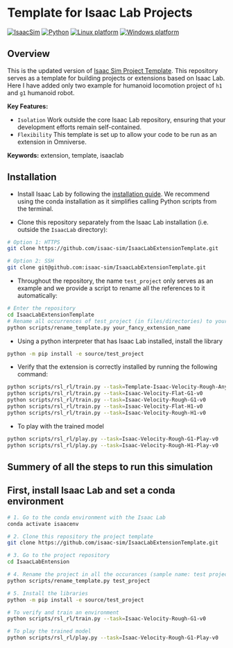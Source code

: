 # Template for Isaac Lab Projects

[![IsaacSim](https://img.shields.io/badge/IsaacSim-4.5.0-silver.svg)](https://docs.isaacsim.omniverse.nvidia.com/latest/index.html)
[![Python](https://img.shields.io/badge/python-3.10-blue.svg)](https://docs.python.org/3/whatsnew/3.10.html)
[![Linux platform](https://img.shields.io/badge/platform-linux--64-orange.svg)](https://releases.ubuntu.com/20.04/)
[![Windows platform](https://img.shields.io/badge/platform-windows--64-orange.svg)](https://www.microsoft.com/en-us/)

## Overview

This is the updated version of [Isaac Sim Project Template](https://github.com/isaac-sim/IsaacLabExtensionTemplate). This repository serves as a template for building projects or extensions based on Isaac Lab. Here I have added only two example for humanoid locomotion project of `h1` and `g1` humanoid robot.


**Key Features:**
- `Isolation` Work outside the core Isaac Lab repository, ensuring that your development efforts remain self-contained.
- `Flexibility` This template is set up to allow your code to be run as an extension in Omniverse.

**Keywords:** extension, template, isaaclab

## Installation

- Install Isaac Lab by following the [installation guide](https://isaac-sim.github.io/IsaacLab/main/source/setup/installation/index.html). We recommend using the conda installation as it simplifies calling Python scripts from the terminal.

- Clone this repository separately from the Isaac Lab installation (i.e. outside the `IsaacLab` directory):

```bash
# Option 1: HTTPS
git clone https://github.com/isaac-sim/IsaacLabExtensionTemplate.git

# Option 2: SSH
git clone git@github.com:isaac-sim/IsaacLabExtensionTemplate.git
```

- Throughout the repository, the name `test_project` only serves as an example and we provide a script to rename all the references to it automatically:

```bash
# Enter the repository
cd IsaacLabExtensionTemplate
# Rename all occurrences of test_project (in files/directories) to your_fancy_extension_name
python scripts/rename_template.py your_fancy_extension_name
```

- Using a python interpreter that has Isaac Lab installed, install the library

```bash
python -m pip install -e source/test_project
```

- Verify that the extension is correctly installed by running the following command:

```bash
python scripts/rsl_rl/train.py --task=Template-Isaac-Velocity-Rough-Anymal-D-v0
python scripts/rsl_rl/train.py --task=Isaac-Velocity-Flat-G1-v0
python scripts/rsl_rl/train.py --task=Isaac-Velocity-Rough-G1-v0
python scripts/rsl_rl/train.py --task=Isaac-Velocity-Flat-H1-v0
python scripts/rsl_rl/train.py --task=Isaac-Velocity-Rough-H1-v0
```

- To play with the trained model

```bash
python scripts/rsl_rl/play.py --task=Isaac-Velocity-Rough-G1-Play-v0
python scripts/rsl_rl/play.py --task=Isaac-Velocity-Rough-H1-Play-v0
```


## Summery of all the steps to run this simulation
 First, install Isaac Lab and set a conda environment
 - 
 ```bash
 # 1. Go to the conda environment with the Isaac Lab
 conda activate isaacenv

 # 2. Clone this repository the project template
 git clone https://github.com/isaac-sim/IsaacLabExtensionTemplate.git 

 # 3. Go to the project repository
 cd IsaacLabEntension

 # 4. Rename the project in all the occurances (sample name: test project)
 python scripts/rename_template.py test_project  

 # 5. Install the libraries
 python -m pip install -e source/test_project 
 
 # To verify and train an environment
 python scripts/rsl_rl/train.py --task=Isaac-Velocity-Rough-G1-v0

 # To play the trained model
 python scripts/rsl_rl/play.py --task=Isaac-Velocity-Rough-G1-Play-v0
 ```


